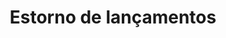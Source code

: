 ---
title: Estorno de lançamentos
api:
  file: readme-hml-corebank.json
  operationId: post_v1-core-banking-launch-return
hidden: false
---